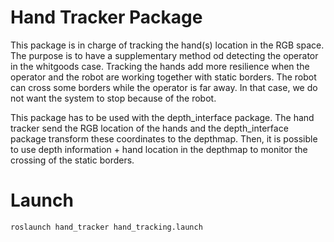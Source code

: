 # Hand Tracker Package

This package is in charge of tracking the hand(s) location in the RGB space. The purpose is to have a supplementary method od detecting the operator in the whitgoods case.
Tracking the hands add more resilience when the operator and the robot are working together with static borders. The robot can cross some borders while the operator is far away.
In that case, we do not want the system to stop because of the robot.

This package has to be used with the depth_interface package. The hand tracker send the RGB location of the hands and the depth_interface package transform these coordinates to the depthmap.
Then, it is possible to use depth information + hand location in the depthmap to monitor the crossing of the static borders.

# Launch
```
roslaunch hand_tracker hand_tracking.launch
```